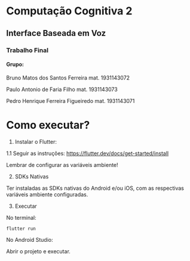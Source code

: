 # Computação Cognitiva 2
## Interface Baseada em Voz
### Trabalho Final


#### Grupo:

Bruno Matos dos Santos Ferreira
mat. 1931143072

Paulo Antonio de Faria Filho
mat. 1931143073

Pedro Henrique Ferreira Figueiredo
mat. 1931143071


# Como executar?

1. Instalar o Flutter:

1.1 Seguir as instruções: https://flutter.dev/docs/get-started/install

Lembrar de configurar as variáveis ambiente!

2. SDKs Nativas

Ter instaladas as SDKs nativas do Android e/ou iOS, com as respectivas variáveis ambiente configuradas.

3. Executar

No terminal:

```
flutter run
```

No Android Studio:

Abrir o projeto e executar.
